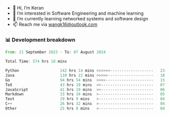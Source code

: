 - 👋 Hi, I’m Keran
- 👀 I’m interested in Software Engineering and machine learning
- 🌱 I’m currently learning networked systems and software design
- 📫 Reach me via wangk16@outlook.com


###  📊 Development breakdown
<!--START_SECTION:waka-->

```rust
From: 21 September 2023 - To: 07 August 2024

Total Time: 574 hrs 18 mins

Python                  142 hrs 14 mins >>>>>>-------------------   23.73 %
Java                    110 hrs 22 mins >>>>>--------------------   18.41 %
Go                      94 hrs 54 mins  >>>>---------------------   15.83 %
TeX                     43 hrs 19 mins  >>-----------------------   07.23 %
JavaScript              41 hrs 19 mins  >>-----------------------   06.89 %
Markdown                33 hrs 34 mins  >------------------------   05.60 %
Text                    29 hrs 9 mins   >------------------------   04.87 %
C++                     26 hrs 32 mins  >------------------------   04.43 %
Other                   25 hrs 8 mins   >------------------------   04.19 %
```

<!--END_SECTION:waka-->

<!---
keran-w/keran-w is a ✨ special ✨ repository because its `README.md` (this file) appears on your GitHub profile.
You can click the Preview link to take a look at your changes.
--->
